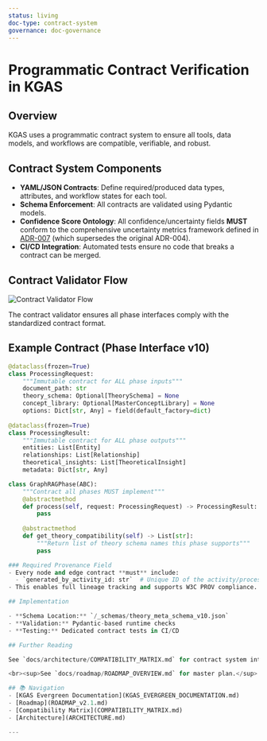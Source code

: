 ```yaml
---
status: living
doc-type: contract-system
governance: doc-governance
---
```


# Programmatic Contract Verification in KGAS

## Overview

KGAS uses a programmatic contract system to ensure all tools, data models, and workflows are compatible, verifiable, and robust.

## Contract System Components

- **YAML/JSON Contracts**: Define required/produced data types, attributes, and workflow states for each tool.
- **Schema Enforcement**: All contracts are validated using Pydantic models.
- **Confidence Score Ontology**: All confidence/uncertainty fields **MUST** conform to the comprehensive uncertainty metrics framework defined in [ADR-007](../adrs/adr-004-uncertainty-metrics.md) (which supersedes the original ADR-004).
- **CI/CD Integration**: Automated tests ensure no code that breaks a contract can be merged.

## Contract Validator Flow

![Contract Validator Flow](docs/imgs/contract_validator_flow_v2.1.png)

The contract validator ensures all phase interfaces comply with the standardized contract format.

## Example Contract (Phase Interface v10)

```python
@dataclass(frozen=True)
class ProcessingRequest:
    """Immutable contract for ALL phase inputs"""
    document_path: str
    theory_schema: Optional[TheorySchema] = None
    concept_library: Optional[MasterConceptLibrary] = None
    options: Dict[str, Any] = field(default_factory=dict)
    
@dataclass(frozen=True)  
class ProcessingResult:
    """Immutable contract for ALL phase outputs"""
    entities: List[Entity]
    relationships: List[Relationship]
    theoretical_insights: List[TheoreticalInsight]
    metadata: Dict[str, Any]

class GraphRAGPhase(ABC):
    """Contract all phases MUST implement"""
    @abstractmethod
    def process(self, request: ProcessingRequest) -> ProcessingResult:
        pass
    
    @abstractmethod
    def get_theory_compatibility(self) -> List[str]:
        """Return list of theory schema names this phase supports"""
        pass

### Required Provenance Field
- Every node and edge contract **must** include:
  - `generated_by_activity_id: str`  # Unique ID of the activity/process that generated this node/edge
- This enables full lineage tracking and supports W3C PROV compliance.

## Implementation

- **Schema Location:** `/_schemas/theory_meta_schema_v10.json`
- **Validation:** Pydantic-based runtime checks
- **Testing:** Dedicated contract tests in CI/CD

## Further Reading

See `docs/architecture/COMPATIBILITY_MATRIX.md` for contract system integration and `docs/architecture/ARCHITECTURE.md` for architectural context.

<br><sup>See `docs/roadmap/ROADMAP_OVERVIEW.md` for master plan.</sup>

## 📚 Navigation
- [KGAS Evergreen Documentation](KGAS_EVERGREEN_DOCUMENTATION.md)
- [Roadmap](ROADMAP_v2.1.md)
- [Compatibility Matrix](COMPATIBILITY_MATRIX.md)
- [Architecture](ARCHITECTURE.md)

---
